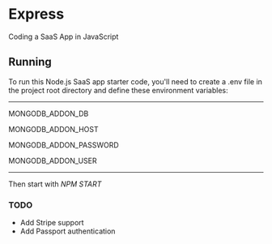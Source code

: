 # Express
 Coding a SaaS App in JavaScript
 
 ## Running
 
To run this Node.js SaaS app starter code, you'll need to create a .env file in the project root directory and define these environment variables:
<hr>

MONGODB_ADDON_DB

MONGODB_ADDON_HOST

MONGODB_ADDON_PASSWORD

MONGODB_ADDON_USER
<hr>

Then start with <i>NPM START</i>

### TODO

- Add Stripe support
- Add Passport authentication
